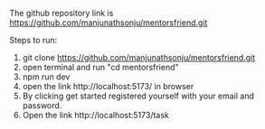 The github repository link is https://github.com/manjunathsonju/mentorsfriend.git

Steps to run:

1. git clone https://github.com/manjunathsonju/mentorsfriend.git
2. open terminal and run "cd mentorsfriend"
3. npm run dev
4. open the link http://localhost:5173/ in browser
5. By clicking get started registered yourself with your email and password.
6. Open the link http://localhost:5173/task
